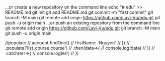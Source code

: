 …or create a new repository on the command line
echo "# edu" >> README.md
git init
git add README.md
git commit -m "first commit"
git branch -M main
git remote add origin https://github.com/Lavi-Vu/edu.git
git push -u origin main
…or push an existing repository from the command line
git remote add origin https://github.com/Lavi-Vu/edu.git
git branch -M main
git push -u origin main

//populate 
    //   account.findOne({
    //     firstName: 'Nguyen'
    // })
    // .populate('list_course.course')
    // .then(data=>{
    //     console.log(data)
    // })
    // .catch(err=>{
    //     console.log(err)
    // })